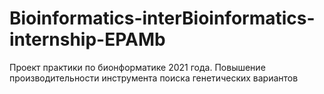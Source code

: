 # Bioinformatics-interBioinformatics-internship-EPAMb
Проект практики по бионформатике 2021 года. Повышение производительности инструмента поиска генетических вариантов

